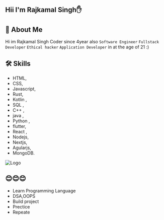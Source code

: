 
## Hii I'm Rajkamal Singh✋


## 🚀 About Me
Hi im Rajkamal Singh Coder since 4year also
```Software Engineer```
```Fullstack Developer```
```Ethical hacker```
```Application Developer```
in at the age of 21 :)

## 🛠 Skills
- HTML, 
- CSS,
- Javascript,
- Rust,
- Kotlin ,
- SQL ,
- C++ ,
- java , 
- Python ,
- flutter,
- React ,
- Nodejs,
- Nextjs,
- Agularjs,
- MongoDB.


![Logo](https://raw.githubusercontent.com/bablubambal/bablubambal/main/All%20Icons%20and%20Photos.png)



## 😊😊😊
- Learn Programming Language 
- DSA,OOPS
- Build project
- Prectice
- Repeate
  




